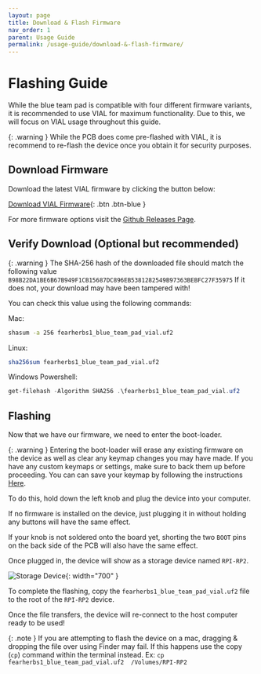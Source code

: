 ```yaml
---
layout: page
title: Download & Flash Firmware
nav_order: 1
parent: Usage Guide
permalink: /usage-guide/download-&-flash-firmware/
---
```


# Flashing Guide

While the blue team pad is compatible with four different firmware variants, it is recommended to use VIAL for maximum functionality. Due to this, we will focus on VIAL usage throughout this guide.

{: .warning }
While the PCB does come pre-flashed with VIAL, it is recommend to re-flash the device once you obtain it for security purposes.

## Download Firmware

Download the latest VIAL firmware by clicking the button below:

[Download VIAL Firmware](https://github.com/fearherbs1/blue-team-pad/releases/download/v1.1/fearherbs1_blue_team_pad_vial.uf2){: .btn .btn-blue }


For more firmware options visit the [Github Releases Page](https://github.com/fearherbs1/blue-team-pad/releases).

## Verify Download (Optional but recommended)

{: .warning }
The SHA-256 hash of the downloaded file should match the following value `B98B22DA1BE6B67B949F1CB15687DC896EB5381282549B97363BEBFC27F35975` If it does not, your download may have been tampered with!

You can check this value using the following commands:

Mac:

```zsh
shasum -a 256 fearherbs1_blue_team_pad_vial.uf2
```
Linux:

```bash
sha256sum fearherbs1_blue_team_pad_vial.uf2
```

Windows Powershell:

```powershell
get-filehash -Algorithm SHA256 .\fearherbs1_blue_team_pad_vial.uf2
```


## Flashing

Now that we have our firmware, we need to enter the boot-loader.

{: .warning }
Entering the boot-loader will erase any existing firmware on the device as well as clear any keymap changes you may have made. If you have any custom keymaps or settings, make sure to back them up before proceeding. You can can save your keymap by following the instructions [Here](/blue-team-pad-docs/usage-guide/configuration/#saving-a-layout).

To do this, hold down the left knob and plug the device into your computer.

If no firmware is installed on the device, just plugging it in without holding any buttons will have the same effect.

If your knob is not soldered onto the board yet, shorting the two `BOOT` pins on the back side of the PCB will also have the same effect.

Once plugged in, the device will show as a storage device named `RPI-RP2`.

![Storage Device](/blue-team-pad-docs/images/flashing-storage-device.png){: width="700" }

To complete the flashing, copy the `fearherbs1_blue_team_pad_vial.uf2` file to the root of the `RPI-RP2` device.

Once the file transfers, the device will re-connect to the host computer ready to be used!

{: .note }
If you are attempting to flash the device on a mac, dragging & dropping the file over using Finder may fail. If this happens use the copy (`cp`) command within the terminal instead. Ex: `cp fearherbs1_blue_team_pad_vial.uf2  /Volumes/RPI-RP2`
